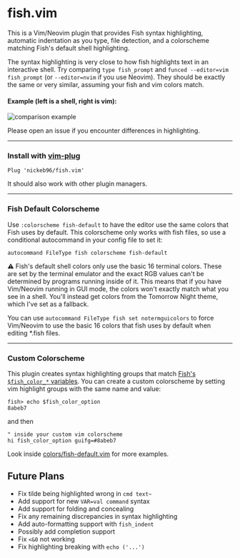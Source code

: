 # fish.vim

This is a Vim/Neovim plugin that provides Fish syntax highlighting, automatic indentation as you type, file detection, and a colorscheme matching Fish's default shell highlighting.

The syntax highlighting is very close to how fish highlights text in an interactive shell.  Try comparing `type fish_prompt` and `funced --editor=vim fish_prompt` (or `--editor=nvim` if you use Neovim).  They should be exactly the same or very similar, assuming your fish and vim colors match.

#### Example (left is a shell, right is vim):

![comparison example](./media/fish.vim-comparison-screen-shot.png)

Please open an issue if you encounter differences in highlighting.

---

### Install with [vim-plug](https://github.com/junegunn/vim-plug)
```vim
Plug 'nickeb96/fish.vim'
```

It should also work with other plugin managers.

---

### Fish Default Colorscheme

Use `:colorscheme fish-default` to have the editor use the same colors that Fish uses by default.  This colorscheme only works with fish files, so use a conditional autocommand in your config file to set it:

```vim
autocommand FileType fish colorscheme fish-default
```

:warning: Fish's default shell colors only use the basic 16 terminal colors.  These are set by the terminal emulator and the exact RGB values can't be determined by programs running inside of it.  This means that if you have Vim/Neovim running in GUI mode, the colors won't exactly match what you see in a shell.  You'll instead get colors from the Tomorrow Night theme, which I've set as a fallback.

You can use `autocommand FileType fish set notermguicolors` to force Vim/Neovim to use the basic 16 colors that fish uses by default when editing \*.fish files.

---

### Custom Colorscheme

This plugin creates syntax highlighting groups that match [Fish's `$fish_color_*` variables](https://fishshell.com/docs/current/interactive.html?highlight=color%20variables#variables-color).  You can create a custom colorscheme by setting vim highlight groups with the same name and value:

```shell
fish> echo $fish_color_option
8abeb7
```

and then

```vim
" inside your custom vim colorscheme
hi fish_color_option guifg=#8abeb7
```

Look inside [colors/fish-default.vim](./colors/fish-default.vim) for more examples.


## Future Plans

- Fix tilde being highlighted wrong in `cmd text~`
- Add support for new `VAR=val command` syntax
- Add support for folding and concealing
- Fix any remaining discrepancies in syntax highlighting
- Add auto-formatting support with `fish_indent`
- Possibly add completion support
- Fix `<&0` not working
- Fix highlighting breaking with `echo ('...')`

